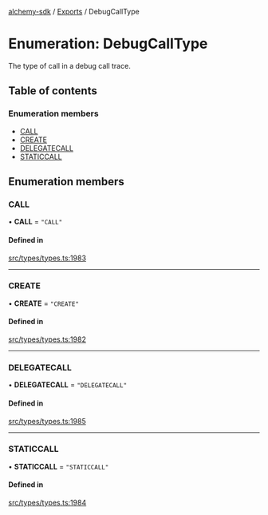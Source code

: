 [alchemy-sdk](../README.md) / [Exports](../modules.md) / DebugCallType

# Enumeration: DebugCallType

The type of call in a debug call trace.

## Table of contents

### Enumeration members

- [CALL](DebugCallType.md#call)
- [CREATE](DebugCallType.md#create)
- [DELEGATECALL](DebugCallType.md#delegatecall)
- [STATICCALL](DebugCallType.md#staticcall)

## Enumeration members

### CALL

• **CALL** = `"CALL"`

#### Defined in

[src/types/types.ts:1983](https://github.com/alchemyplatform/alchemy-sdk-js/blob/7bf2430/src/types/types.ts#L1983)

___

### CREATE

• **CREATE** = `"CREATE"`

#### Defined in

[src/types/types.ts:1982](https://github.com/alchemyplatform/alchemy-sdk-js/blob/7bf2430/src/types/types.ts#L1982)

___

### DELEGATECALL

• **DELEGATECALL** = `"DELEGATECALL"`

#### Defined in

[src/types/types.ts:1985](https://github.com/alchemyplatform/alchemy-sdk-js/blob/7bf2430/src/types/types.ts#L1985)

___

### STATICCALL

• **STATICCALL** = `"STATICCALL"`

#### Defined in

[src/types/types.ts:1984](https://github.com/alchemyplatform/alchemy-sdk-js/blob/7bf2430/src/types/types.ts#L1984)
